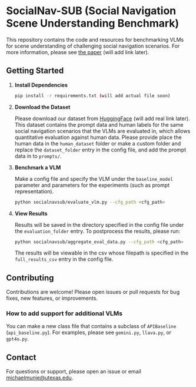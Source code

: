 # SocialNav-SUB (Social Navigation Scene Understanding Benchmark)

This repository contains the code and resources for benchmarking VLMs for scene understanding of challenging social navigation scenarios. For more information, please see [the paper](link) (will add link later).

## Getting Started

1. **Install Dependencies**

   ```bash
   pip install -r requirements.txt (will add actual file soon)
   ```

2. **Download the Dataset**

    Please download our dataset from [HuggingFace](link) (will add real link later). This dataset contains the prompt data and human labels for the same social navigation scenarios that the VLMs are evaluated in, which allows quantitative evaluation against human data. Please provide place the human data in the `human_dataset` folder or make a custom folder and replace the `dataset_folder` entry in the config file, and add the prompt data in to `prompts/`.


3. **Benchmark a VLM**

    Make a config file and specify the VLM under the `baseline_model` parameter and parameters for the experiments (such as prompt representation).

   ```bash
   python socialnavsub/evaluate_vlm.py --cfg_path <cfg_path>
   ```

4. **View Results**

   Results will be saved in the directory specified in the config file under the `evaluation_folder` entry. To postprocess the results, please run:

   ```bash
   python socialnavsub/aggregate_eval_data.py --cfg_path <cfg_path>
   ```

   The results will be viewable in the csv whose filepath is specified in the `full_results_csv` entry in the config file.

## Contributing

Contributions are welcome! Please open issues or pull requests for bug fixes, new features, or improvements.

### How to add support for additional VLMs
You can make a new class file that contains a subclass of `APIBaseline` (`api_baseline.py`). For examples, please see `gemini.py`, `llava.py`, or `gpt4o.py`.

## Contact

For questions or support, please open an issue or email [michaelmunje@utexas.edu](mailto:michaelmunje@utexas.edu).

